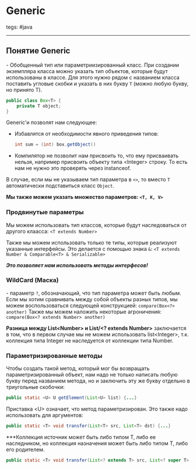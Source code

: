 # Generic
tegs: #java 

---
## Понятие Generic
\- Обобщенный тип или параметриизированный класс. При создании экземпляра класса можно указать тип объектов, которые будут использованы в классе. Для этого нужно рядом с названием класса поставить угловые скобки и указать в них букву `T` (можно любую букву, но принято T).

```java
public class Box<T> {
	private T object;
}
```

Generic'и позволят нам следующее:
- Избавлятся от необходимости явного приведения типов:
	```java
	int sum = (int) box.getObject()
	```
- Компилятор не позволит нам присвоить то, что ему присваивать нельзя, например присвоить объекту типа \<Integer\> строку. То есть нам не нужно это проверять через instanceof.

В случае, если мы не указываем тип параметра в `<>`, то вместо `T` автоматически подставиться класс `Object`.

**Мы также можем указать множество параметров: `<T, K, V>`**

### Продвинутые параметры 
Мы можем использовать тип классов, которые будут наследоваться от другого клаасса:
`<T extends Number>`

Также мы можем использовать только те типы, которые реализуют указанные интерфейсы. Это делается с помощью знака `&`:
`<T extends Number & Comparable<T> & Serializable>`

***Это позволяет нам использовать методы интерфесов!***

### WildCard (Маска)
\- параметр `?`, обозначающий, что тип параметра может быть любым.
Если мы хотим сравнивать между собой объекты разных типов, мы можем воспользоваться следующей конструкцией:
`compare(Box<?> another)`
Также мы можем наложить некоторые агроничения:
`compare(Box<? extends Number> another)`

**Разница между List\<Number\> и List/<\? extends Number\>** заключается в том, что в первом случае мы не можем использовать list\<Integer\>, т.к. коллекция типа Integer не наследуется от коллекции типа Number.
### Параметризированные методы
Чтобы создать такой метод, который мог бы возвращать параметризированный объект, нам надо не только написать любую букву перед названием метода, но и заключить эту же букву отдельно в триугольные скобочки:
```java
public static <U> U getElement(List<U> list) {...}
```

Приставка \<U\> означает, что метод параметризирован. Это также надо использовать для аргументов:
```java
public static <T> void transfer(List<T> src, List<T> dst) {...}
```

***Коллекция источник может быть либо типом T, либо ее наследником, но коллекция назначения может быть либо типом T, либо его родителем.
```java
public static <T> void transfer(List<? extends T> src, List<? super T> dst) {}
```